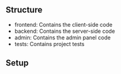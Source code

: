 ## Structure

- frontend: Contains the client-side code
- backend: Contains the server-side code
- admin: Contains the admin panel code
- tests: Contains project tests

## Setup

<!-- TODO: Add setup instructions" > README.md -->